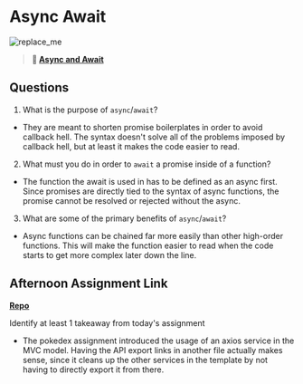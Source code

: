 # Async Await

![replace_me](https://codeworks.blob.core.windows.net/public/assets/img/illustrations/placeholder.svg)

> **📖 [Async and Await](https://codeworksacademy.com/fs-student-guide/resources/wk4/03-Async-Await)**

## Questions

1. What is the purpose of `async`/`await`?

- They are meant to shorten promise boilerplates in order to avoid callback hell. The syntax doesn't solve all of the problems imposed by callback hell, but at least it makes the code easier to read.

2. What must you do in order to `await` a promise inside of a function?

- The function the await is used in has to be defined as an async first. Since promises are directly tied to the syntax of async functions, the promise cannot be resolved or rejected without the async.

3. What are some of the primary benefits of `async`/`await`?

- Async functions can be chained far more easily than other high-order functions. This will make the function easier to read when the code starts to get more complex later down the line.

## Afternoon Assignment Link

**[Repo](https://github.com/doctorgrant99/pokedex)**

Identify at least 1 takeaway from today's assignment

- The pokedex assignment introduced the usage of an axios service in the MVC model. Having the API export links in another file actually makes sense, since it cleans up the other services in the template by not having to directly export it from there.
